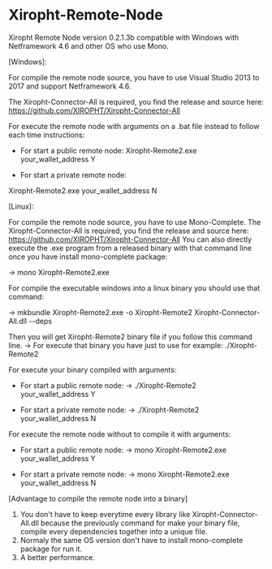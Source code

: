 # Xiropht-Remote-Node
Xiropht Remote Node version 0.2.1.3b compatible with Windows with Netframework 4.6 and other OS who use Mono.


[Windows]:

For compile the remote node source, you have to use Visual Studio 2013 to 2017 and support Netframework 4.6.

The Xiropht-Connector-All is required, you find the release and source here: https://github.com/XIROPHT/Xiropht-Connector-All

For execute the remote node with arguments on a .bat file instead to follow each time instructions: 

- For start a public remote node:
Xiropht-Remote2.exe your_wallet_address Y 

- For start a private remote node:

Xiropht-Remote2.exe your_wallet_address N

[Linux]:

For compile the remote node source, you have to use Mono-Complete.
The Xiropht-Connector-All is required, you find the release and source here: https://github.com/XIROPHT/Xiropht-Connector-All
You can also directly execute the .exe program from a released binary with that command line once you have install mono-complete package: 

-> mono Xiropht-Remote2.exe

For compile the executable windows into a linux binary you should use that command: 

-> mkbundle Xiropht-Remote2.exe -o Xiropht-Remote2 Xiropht-Connector-All.dll --deps

Then you will get Xiropht-Remote2 binary file if you follow this command line.
-> For execute that binary you have just to use for example: ./Xiropht-Remote2

For execute your binary compiled with arguments:

- For start a public remote node:
-> ./Xiropht-Remote2 your_wallet_address Y

- For start a private remote node:
-> ./Xiropht-Remote2 your_wallet_address N

For execute the remote node without to compile it with arguments:

- For start a public remote node:
-> mono Xiropht-Remote2.exe your_wallet_address Y

- For start a private remote node:
-> mono Xiropht-Remote2.exe your_wallet_address N

[Advantage to compile the remote node into a binary]

1. You don't have to keep everytime every library like Xiropht-Connector-All.dll because the previously command for make your binary file, compile every dependencies together into a unique file.
2. Normaly the same OS version don't have to install mono-complete package for run it.
3. A better performance.
